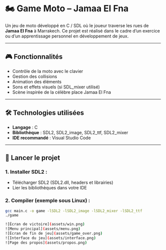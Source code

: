 # 🏍️ Game Moto – Jamaa El Fna

Un jeu de moto développé en C / SDL où le joueur traverse les rues de **Jamaa El Fna** à Marrakech. Ce projet est réalisé dans le cadre d’un exercice ou d’un apprentissage personnel en développement de jeux.

---

## 🎮 Fonctionnalités

- Contrôle de la moto avec le clavier  
- Gestion des collisions  
- Animation des éléments  
- Sons et effets visuels (si SDL_mixer utilisé)  
- Scène inspirée de la célèbre place Jamaa El Fna  

---

## 🛠️ Technologies utilisées

- **Langage** : C  
- **Bibliothèque** : SDL2, SDL2_image, SDL2_ttf, SDL2_mixer  
- **IDE recommandé** : Visual Studio Code  

---

## 🚀 Lancer le projet

### 1. Installer SDL2 :  
- Télécharger SDL2 (SDL2.dll, headers et librairies)  
- Lier les bibliothèques dans votre IDE  

### 2. Compiler (exemple sous Linux) :  
```bash
gcc main.c -o game -lSDL2 -lSDL2_image -lSDL2_mixer -lSDL2_ttf
./game

![Écran de victoire](assets/win.png)
![Menu principal](assets/menu.png)
![Écran de fin de jeu](assets/game_over.png)
![Interface du jeu](assets/interface.png)
![Page des propos](assets/propos.png)
